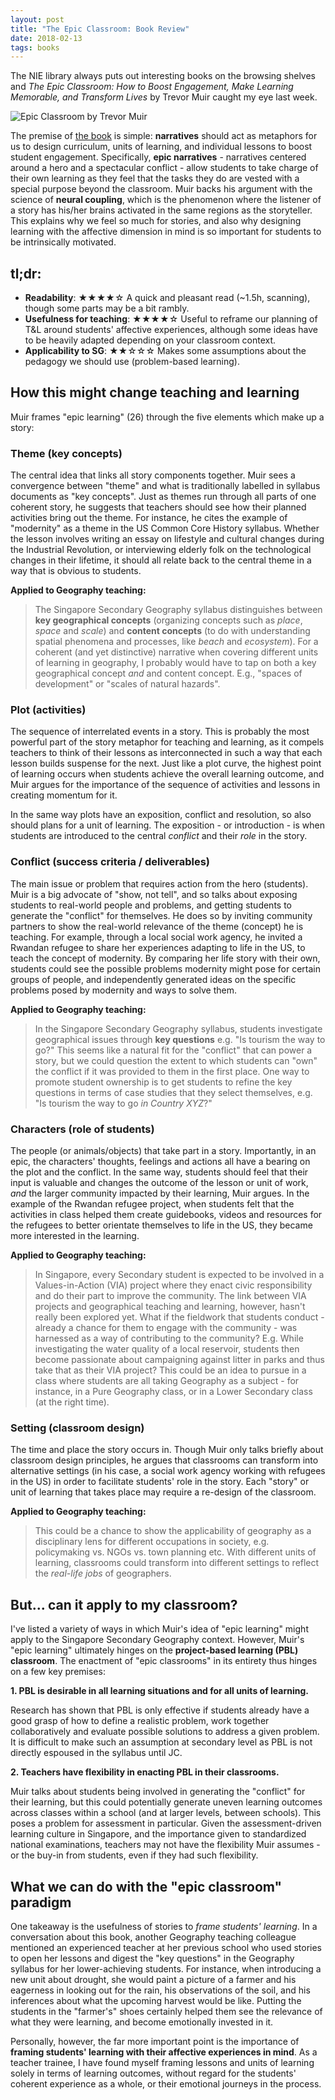 ```yaml
---
layout: post
title: "The Epic Classroom: Book Review"
date: 2018-02-13
tags: books
---
```

The NIE library always puts out interesting books on the browsing shelves and *The Epic Classroom: How to Boost Engagement, Make Learning Memorable, and Transform Lives* by Trevor Muir caught my eye last week. 

![Epic Classroom by Trevor Muir](/assets/epic-classroom.jpg)

The premise of [the book](https://www.goodreads.com/book/show/35560006-the-epic-classroom) is simple: **narratives** should act as metaphors for us to design curriculum, units of learning, and individual lessons to boost student engagement. Specifically, **epic narratives** - narratives centered around a hero and a spectacular conflict - allow students to take charge of their own learning as they feel that the tasks they do are vested with a special purpose beyond the classroom. Muir backs his argument with the science of **neural coupling**, which is the phenomenon where the listener of a story has his/her brains activated in the same regions as the storyteller. This explains why we feel so much for stories, and also why designing learning with the affective dimension in mind is so important for students to be intrinsically motivated. 

## tl;dr:
* **Readability**: &#9733;&#9733;&#9733;&#9733;&#9734; A quick and pleasant read (~1.5h, scanning), though some parts may be a bit rambly.
* **Usefulness for teaching**: &#9733;&#9733;&#9733;&#9733;&#9734; Useful to reframe our planning of T&L around students' affective experiences, although some ideas have to be heavily adapted depending on your classroom context. 
* **Applicability to SG**: &#9733;&#9733;&#9734;&#9734;&#9734; Makes some assumptions about the pedagogy we should use (problem-based learning). 

## How this might change teaching and learning
Muir frames "epic learning" (26) through the five elements which make up a story:


### Theme (key concepts) 
The central idea that links all story components together. Muir sees a convergence between "theme" and what is traditionally labelled in syllabus documents as "key concepts". Just as themes run through all parts of one coherent story, he suggests that teachers should see how their planned activities bring out the theme. For instance, he cites the example of "modernity" as a theme in the US Common Core History syllabus. Whether the lesson involves writing an essay on lifestyle and cultural changes during the Industrial Revolution, or interviewing elderly folk on the technological changes in their lifetime, it should all relate back to the central theme in a way that is obvious to students. 

**Applied to Geography teaching:**
> The Singapore Secondary Geography syllabus distinguishes between **key geographical concepts** (organizing concepts such as *place*, *space* and *scale*) and **content concepts** (to do with understanding spatial phenomena and processes, like *beach* and *ecosystem*). For a coherent (and yet distinctive) narrative when covering different units of learning in geography, I probably would have to tap on both a key geographical concept *and* and content concept. E.g., "spaces of development" or "scales of natural hazards". 

### Plot (activities)
The sequence of interrelated events in a story. This is probably the most powerful part of the story metaphor for teaching and learning, as it compels teachers to think of their lessons as interconnected in such a way that each lesson builds suspense for the next. Just like a plot curve, the highest point of learning occurs when students achieve the overall learning outcome, and Muir argues for the importance of the sequence of activities and lessons in creating momentum for it. 

In the same way plots have an exposition, conflict and resolution, so also should plans for a unit of learning. The exposition - or introduction - is when students are introduced to the central *conflict* and their *role* in the story. 

### Conflict (success criteria / deliverables)
The main issue or problem that requires action from the hero (students). Muir is a big advocate of "show, not tell", and so talks about exposing students to real-world people and problems, and getting students to generate the "conflict" for themselves. He does so by inviting community partners to show the real-world relevance of the theme (concept) he is teaching. For example, through a local social work agency, he invited a Rwandan refugee to share her experiences adapting to life in the US, to teach the concept of modernity. By comparing her life story with their own, students could see the possible problems modernity might pose for certain groups of people, and independently generated ideas on the specific problems posed by modernity and ways to solve them. 

**Applied to Geography teaching:**
> In the Singapore Secondary Geography syllabus, students investigate geographical issues through **key questions** e.g. "Is tourism the way to go?" This seems like a natural fit for the "conflict" that can power a story, but we could question the extent to which students can "own" the conflict if it was provided to them in the first place. One way to promote student ownership is to get students to refine the key questions in terms of case studies that they select themselves, e.g. "Is tourism the way to go *in Country XYZ*?" 

### Characters (role of students)
The people (or animals/objects) that take part in a story. Importantly, in an epic, the characters' thoughts, feelings and actions all have a bearing on the plot and the conflict. In the same way, students should feel that their input is valuable and changes the outcome of the lesson or unit of work, *and* the larger community impacted by their learning, Muir argues. In the example of the Rwandan refugee project, when students felt that the activities in class helped them create guidebooks, videos and resources for the refugees to better orientate themselves to life in the US, they became more interested in the learning.

**Applied to Geography teaching:**
> In Singapore, every Secondary student is expected to be involved in a Values-in-Action (VIA) project where they enact civic responsibility and do their part to improve the community. The link between VIA projects and geographical teaching and learning, however, hasn't really been explored yet. What if the fieldwork that students conduct - already a chance for them to engage with the community - was harnessed as a way of contributing to the community? E.g. While investigating the water quality of a local reservoir, students then become passionate about campaigning against litter in parks and thus take that as their VIA project? This could be an idea to pursue in a class where students are all taking Geography as a subject - for instance, in a Pure Geography class, or in a Lower Secondary class (at the right time).  

### Setting (classroom design)
The time and place the story occurs in. Though Muir only talks briefly about classroom design principles, he argues that classrooms can transform into alternative settings (in his case, a social work agency working with refugees in the US) in order to facilitate students' role in the story. Each "story" or unit of learning that takes place may require a re-design of the classroom. 

**Applied to Geography teaching:**
> This could be a chance to show the applicability of geography as a disciplinary lens for different occupations in society, e.g. policymaking vs. NGOs vs. town planning etc. With different units of learning, classrooms could transform into different settings to reflect the *real-life jobs* of geographers. 

## But... can it apply to my classroom? 
I've listed a variety of ways in which Muir's idea of "epic learning" might apply to the Singapore Secondary Geography context. However, Muir's "epic learning" ultimately hinges on the **project-based learning (PBL) classroom**. The enactment of "epic classrooms" in its entirety thus hinges on a few key premises: 

**1. PBL is desirable in all learning situations and for all units of learning.**

Research has shown that PBL is only effective if students already have a good grasp of how to define a realistic problem, work together collaboratively and evaluate possible solutions to address a given problem. It is difficult to make such an assumption at secondary level as PBL is not directly espoused in the syllabus until JC. 

**2. Teachers have flexibility in enacting PBL in their classrooms.**

Muir talks about students being involved in generating the "conflict" for their learning, but this could potentially generate uneven learning outcomes across classes within a school (and at larger levels, between schools). This poses a problem for assessment in particular. Given the assessment-driven learning culture in Singapore, and the importance given to standardized national examinations, teachers may not have the flexibility Muir assumes - or the buy-in from students, even if they had such flexibility. 


## What we can do with the "epic classroom" paradigm
One takeaway is the usefulness of stories to *frame students' learning*. In a conversation about this book, another Geography teaching colleague mentioned an experienced teacher at her previous school who used stories to open her lessons and digest the "key questions" in the Geography syllabus for her lower-achieving students. For instance, when introducing a new unit about drought, she would paint a picture of a farmer and his eagerness in looking out for the rain, his observations of the soil, and his inferences about what the upcoming harvest would be like. Putting the students in the "farmer's" shoes certainly helped them see the relevance of what they were learning, and become emotionally invested in it.

Personally, however, the far more important point is the importance of **framing students' learning with their affective experiences in mind**. As a teacher trainee, I have found myself framing lessons and units of learning solely in terms of learning outcomes, without regard for the students' coherent experience as a whole, or their emotional journeys in the process.
